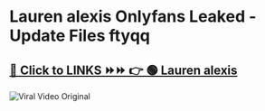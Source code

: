 
 # Lauren alexis Onlyfans Leaked - Update Files ftyqq

## <h2><a href="https://clipsfans.com/Lauren_alexis&ref=git">🔗 Click to LINKS ⏩⏩ 👉 🟢 Lauren alexis </a></h2>

<a href="https://clipsfans.com/Lauren_alexis&ref=git" rel="nofollow" data-target="animated-image.originalLink"><img src="https://i.ibb.co.com/xMMVF88/686577567.gif" alt="Viral Video Original" style="max-width: 100%; display: inline-block;" data-target="animated-image.originalImage"></a>

